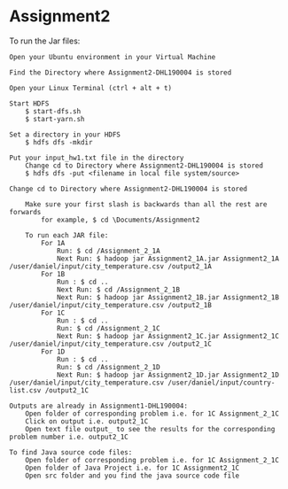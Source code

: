 # Assignment2
To run the Jar files:

    Open your Ubuntu environment in your Virtual Machine

    Find the Directory where Assignment2-DHL190004 is stored

    Open your Linux Terminal (ctrl + alt + t)

    Start HDFS
        $ start-dfs.sh
        $ start-yarn.sh

    Set a directory in your HDFS
        $ hdfs dfs -mkdir

    Put your input_hw1.txt file in the directory
        Change cd to Directory where Assignment2-DHL190004 is stored
        $ hdfs dfs -put <filename in local file system/source>

    Change cd to Directory where Assignment2-DHL190004 is stored

        Make sure your first slash is backwards than all the rest are forwards
            for example, $ cd \Documents/Assignment2

        To run each JAR file:
            For 1A
                Run: $ cd /Assignment_2_1A
                Next Run: $ hadoop jar Assignment2_1A.jar Assignment2_1A /user/daniel/input/city_temperature.csv /output2_1A
            For 1B
                Run : $ cd ..
                Next Run: $ cd /Assignment_2_1B
                Next Run: $ hadoop jar Assignment2_1B.jar Assignment2_1B /user/daniel/input/city_temperature.csv /output2_1B
            For 1C
                Run : $ cd ..
                Run: $ cd /Assignment_2_1C
                Next Run: $ hadoop jar Assignment2_1C.jar Assignment2_1C /user/daniel/input/city_temperature.csv /output2_1C
            For 1D
                Run : $ cd ..
                Run: $ cd /Assignment_2_1D
                Next Run: $ hadoop jar Assignment2_1D.jar Assignment2_1D /user/daniel/input/city_temperature.csv /user/daniel/input/country-list.csv /output2_1C

    Outputs are already in Assignment1-DHL190004:
        Open folder of corresponding problem i.e. for 1C Assignment_2_1C
        Click on output i.e. output2_1C
        Open text file output_ to see the results for the corresponding problem number i.e. output2_1C

    To find Java source code files:
        Open folder of corresponding problem i.e. for 1C Assignment_2_1C
        Open folder of Java Project i.e. for 1C Assignment2_1C
        Open src folder and you find the java source code file
